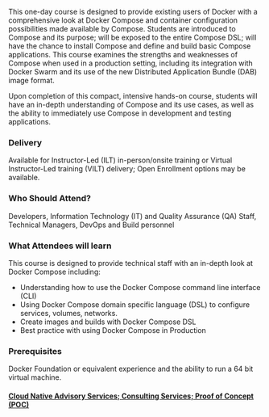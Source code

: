 <!-- Docker Compose -->

This one-day course is designed to provide existing users of Docker with a comprehensive look at Docker Compose and container configuration possibilities made available by Compose. Students are introduced to Compose and its purpose; will be exposed to the entire Compose DSL; will have the chance to install Compose and define and build basic Compose applications. This course examines the strengths and weaknesses of Compose when used in a production setting, including its integration with Docker Swarm and its use of the new Distributed Application Bundle (DAB) image format.

Upon completion of this compact, intensive hands-on course, students will have an in-depth understanding of Compose and its use cases, as well as the ability to immediately use Compose in development and testing applications.

### Delivery

Available for Instructor-Led (ILT) in-person/onsite training or Virtual Instructor-Led training (VILT) delivery; Open Enrollment options may be available.


### Who Should Attend?

Developers, Information Technology (IT) and Quality Assurance (QA) Staff, Technical Managers, DevOps and Build personnel


### What Attendees will learn

This course is designed to provide technical staff with an in-depth look at Docker Compose including:

- Understanding how to use the Docker Compose command line interface (CLI)
- Using Docker Compose domain specific language (DSL) to configure services, volumes, networks.
- Create images and builds with Docker Compose DSL
- Best practice with using Docker Compose in Production


### Prerequisites

Docker Foundation or equivalent experience and the ability to run a 64 bit virtual machine.


#### [Cloud Native Advisory Services; Consulting Services; Proof of Concept (POC)](https://rx-m.com/cloud-native-consulting/)
